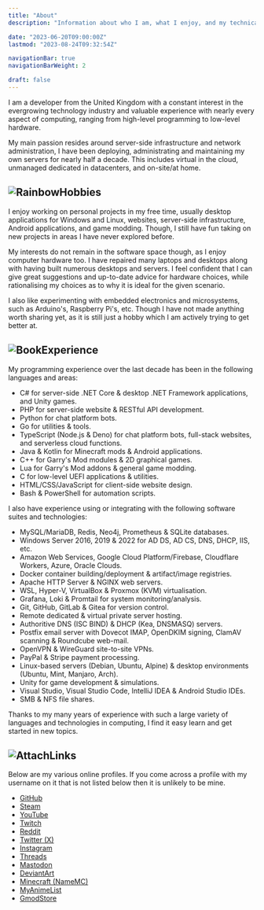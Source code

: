 ```yaml
---
title: "About"
description: "Information about who I am, what I enjoy, and my technical experience."

date: "2023-06-20T09:00:00Z"
lastmod: "2023-08-24T09:32:54Z"

navigationBar: true
navigationBarWeight: 2

draft: false
---
```


I am a developer from the United Kingdom with a constant interest in the evergrowing technology industry and valuable experience with nearly every aspect of computing, ranging from high-level programming to low-level hardware.

My main passion resides around server-side infrastructure and network administration, I have been deploying, administrating and maintaining my own servers for nearly half a decade. This includes virtual in the cloud, unmanaged dedicated in datacenters, and on-site/at home.

## ![Rainbow](/images/icons/rainbow.png)Hobbies

I enjoy working on personal projects in my free time, usually desktop applications for Windows and Linux, websites, server-side infrastructure, Android applications, and game modding. Though, I still have fun taking on new projects in areas I have never explored before.

My interests do not remain in the software space though, as I enjoy computer hardware too. I have repaired many laptops and desktops along with having built numerous desktops and servers. I feel confident that I can give great suggestions and up-to-date advice for hardware choices, while rationalising my choices as to why it is ideal for the given scenario.

I also like experimenting with embedded electronics and microsystems, such as Arduino's, Raspberry Pi's, etc. Though I have not made anything worth sharing yet, as it is still just a hobby which I am actively trying to get better at.

## ![Book](/images/icons/book.png)Experience

My programming experience over the last decade has been in the following languages and areas:

* C# for server-side .NET Core & desktop .NET Framework applications, and Unity games.
* PHP for server-side website & RESTful API development.
* Python for chat platform bots.
* Go for utilities & tools.
* TypeScript (Node.js & Deno) for chat platform bots, full-stack websites, and serverless cloud functions.
* Java & Kotlin for Minecraft mods & Android applications.
* C++ for Garry's Mod modules & 2D graphical games.
* Lua for Garry's Mod addons & general game modding.
* C for low-level UEFI applications & utilities.
* HTML/CSS/JavaScript for client-side website design.
* Bash & PowerShell for automation scripts.

I also have experience using or integrating with the following software suites and technologies:

* MySQL/MariaDB, Redis, Neo4j, Prometheus & SQLite databases.
* Windows Server 2016, 2019 & 2022 for AD DS, AD CS, DNS, DHCP, IIS, etc.
* Amazon Web Services, Google Cloud Platform/Firebase, Cloudflare Workers, Azure, Oracle Clouds.
* Docker container building/deployment & artifact/image registries.
* Apache HTTP Server & NGINX web servers.
* WSL, Hyper-V, VirtualBox & Proxmox (KVM) virtualisation.
* Grafana, Loki & Promtail for system monitoring/analysis.
* Git, GitHub, GitLab & Gitea for version control.
* Remote dedicated & virtual private server hosting.
* Authoritive DNS (ISC BIND) & DHCP (Kea, DNSMASQ) servers.
* Postfix email server with Dovecot IMAP, OpenDKIM signing, ClamAV scanning & Roundcube web-mail.
* OpenVPN & WireGuard site-to-site VPNs.
* PayPal & Stripe payment processing.
* Linux-based servers (Debian, Ubuntu, Alpine) & desktop environments (Ubuntu, Mint, Manjaro, Arch).
* Unity for game development & simulations.
* Visual Studio, Visual Studio Code, IntelliJ IDEA & Android Studio IDEs.
* SMB & NFS file shares.

Thanks to my many years of experience with such a large variety of languages and technologies in computing, I find it easy learn and get started in new topics.

## ![Attach](/images/icons/attach.png)Links

Below are my various online profiles. If you come across a profile with my username on it that is not listed below then it is unlikely to be mine.

* [GitHub](/github)
* [Steam](/steam)
* [YouTube](/youtube)
* [Twitch](/twitch)
* [Reddit](/reddit)
* [Twitter (X)](/twitter)
* [Instagram](/instagram)
* [Threads](/threads)
* [Mastodon](/mastodon)
* [DeviantArt](/deviantart)
* [Minecraft (NameMC)](/namemc)
* [MyAnimeList](/myanimelist)
* [GmodStore](/gmodstore)
